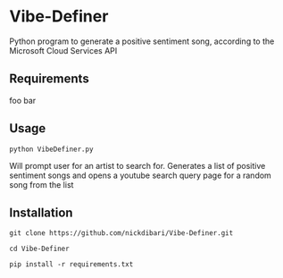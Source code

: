 # Vibe-Definer
Python program to generate a positive sentiment song, according to the Microsoft Cloud Services API

## Requirements
foo
bar


## Usage
`python VibeDefiner.py`

Will prompt user for an artist to search for. Generates a list of positive sentiment songs and opens a youtube search query page for a random song from the list

## Installation
`git clone https://github.com/nickdibari/Vibe-Definer.git `

`cd Vibe-Definer`

`pip install -r requirements.txt`
